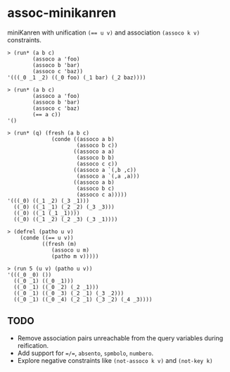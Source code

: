 # assoc-minikanren
miniKanren with unification `(== u v)` and association `(assoco k v)` constraints.

```
> (run* (a b c)
        (assoco a 'foo)
        (assoco b 'bar)
        (assoco c 'baz))
'(((_0 _1 _2) ((_0 foo) (_1 bar) (_2 baz))))

> (run* (a b c)
        (assoco a 'foo)
        (assoco b 'bar)
        (assoco c 'baz)
        (== a c))
'()

> (run* (q) (fresh (a b c)
              (conde ((assoco a b)
                      (assoco b c))
                     ((assoco a a)
                      (assoco b b)
                      (assoco c c))
                     ((assoco a `(,b ,c))
                      (assoco a `(,a ,a)))
                     ((assoco a b)
                      (assoco b c)
                      (assoco c a)))))
'(((_0) ((_1 _2) (_3 _1)))
  ((_0) ((_1 _1) (_2 _2) (_3 _3)))
  ((_0) ((_1 (_1 _1))))
  ((_0) ((_1 _2) (_2 _3) (_3 _1))))

> (defrel (patho u v)
    (conde ((== u v))
           ((fresh (m)
              (assoco u m)
              (patho m v)))))

> (run 5 (u v) (patho u v))
'(((_0 _0) ())
  ((_0 _1) ((_0 _1)))
  ((_0 _1) ((_0 _2) (_2 _1)))
  ((_0 _1) ((_0 _3) (_2 _1) (_3 _2)))
  ((_0 _1) ((_0 _4) (_2 _1) (_3 _2) (_4 _3))))
```

## TODO
- Remove association pairs unreachable from the query variables during reification.
- Add support for `=/=`, `absento`, `spmbolo`, `numbero`.
- Explore negative constraints like `(not-assoco k v)` and `(not-key k)`
